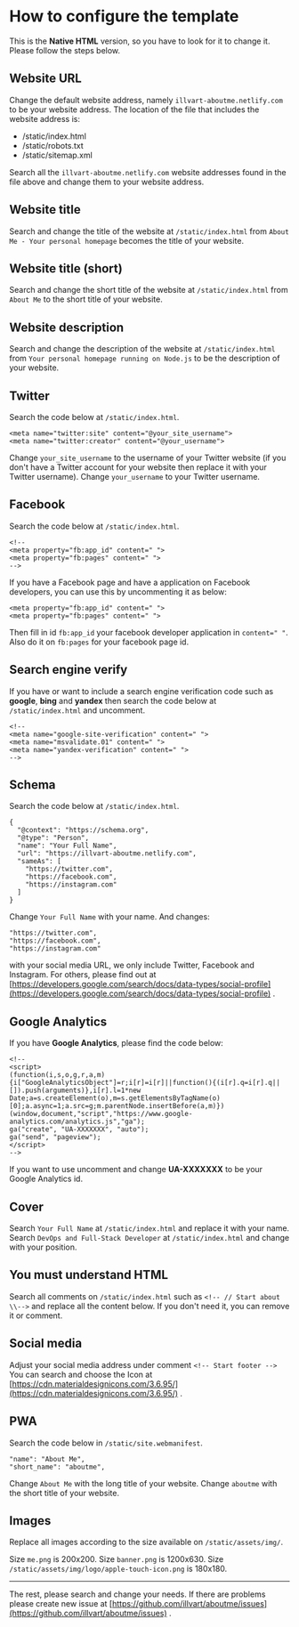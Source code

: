 # How to configure the template
This is the **Native HTML** version, so you have to look for it to change it. Please follow the steps below.

## Website URL
Change the default website address, namely ```illvart-aboutme.netlify.com``` to be your website address.
The location of the file that includes the website address is:

- /static/index.html
- /static/robots.txt
- /static/sitemap.xml

Search all the ```illvart-aboutme.netlify.com``` website addresses found in the file above and change them to your website address.

## Website title
Search and change the title of the website at ```/static/index.html``` from ```About Me - Your personal homepage``` becomes the title of your website.

## Website title (short)
Search and change the short title of the website at ```/static/index.html``` from ```About Me``` to the short title of your website.

## Website description
Search and change the description of the website at ```/static/index.html``` from ```Your personal homepage running on Node.js``` to be the description of your website.

## Twitter
Search the code below at ```/static/index.html```.
```
<meta name="twitter:site" content="@your_site_username">
<meta name="twitter:creator" content="@your_username">
```
Change ```your_site_username``` to the username of your Twitter website (if you don't have a Twitter account for your website then replace it with your Twitter username).
Change ```your_username``` to your Twitter username.

##  Facebook
Search the code below at ```/static/index.html```.
```
<!--
<meta property="fb:app_id" content=" ">
<meta property="fb:pages" content=" ">
-->
```
If you have a Facebook page and have a application on Facebook developers, you can use this by uncommenting it as below:
```
<meta property="fb:app_id" content=" ">
<meta property="fb:pages" content=" ">
```
Then fill in id ```fb:app_id``` your facebook developer application in ```content=" "```.
Also do it on ```fb:pages``` for your facebook page id.

## Search engine verify
If you have or want to include a search engine verification code such as **google**, **bing** and **yandex** then search the code below at ```/static/index.html``` and uncomment.
```
<!--
<meta name="google-site-verification" content=" ">
<meta name="msvalidate.01" content=" ">
<meta name="yandex-verification" content=" ">
-->
```

## Schema
Search the code below at ```/static/index.html```.
```
{
  "@context": "https://schema.org",
  "@type": "Person",
  "name": "Your Full Name",
  "url": "https://illvart-aboutme.netlify.com",
  "sameAs": [
    "https://twitter.com",
    "https://facebook.com",
    "https://instagram.com"
  ]
}
```
Change ```Your Full Name``` with your name.
And changes:
```
"https://twitter.com",
"https://facebook.com",
"https://instagram.com"
```
with your social media URL, we only include Twitter, Facebook and Instagram. For others, please find out at [https://developers.google.com/search/docs/data-types/social-profile](https://developers.google.com/search/docs/data-types/social-profile) .

## Google Analytics
If you have **Google Analytics**, please find the code below:
```
<!--
<script>
(function(i,s,o,g,r,a,m){i["GoogleAnalyticsObject"]=r;i[r]=i[r]||function(){(i[r].q=i[r].q||[]).push(arguments)},i[r].l=1*new Date;a=s.createElement(o),m=s.getElementsByTagName(o)[0];a.async=1;a.src=g;m.parentNode.insertBefore(a,m)})(window,document,"script","https://www.google-analytics.com/analytics.js","ga");
ga("create", "UA-XXXXXXX", "auto");
ga("send", "pageview");
</script>
-->
```
If you want to use uncomment and change **UA-XXXXXXX** to be your Google Analytics id.

## Cover
Search ```Your Full Name``` at ```/static/index.html``` and replace it with your name.
Search ```DevOps and Full-Stack Developer``` at ```/static/index.html``` and change with your position.

## You must understand HTML
Search all comments on ```/static/index.html``` such as ```<!-- // Start about \\-->``` and replace all the content below. If you don't need it, you can remove it or comment.

## Social media
Adjust your social media address under comment ```<!-- Start footer -->```
You can search and choose the Icon at  [https://cdn.materialdesignicons.com/3.6.95/](https://cdn.materialdesignicons.com/3.6.95/) .

## PWA
Search the code below in ```/static/site.webmanifest```.
```
"name": "About Me",
"short_name": "aboutme",
```
Change ```About Me``` with the long title of your website.
Change ```aboutme``` with the short title of your website.

## Images
Replace all images according to the size available on ```/static/assets/img/```.

Size ```me.png``` is 200x200.
Size ```banner.png``` is 1200x630.
Size ```/static/assets/img/logo/apple-touch-icon.png``` is 180x180.

---

The rest, please search and change your needs.
If there are problems please create new issue at [https://github.com/illvart/aboutme/issues](https://github.com/illvart/aboutme/issues) .